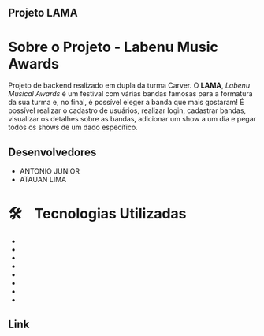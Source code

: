 
## Projeto LAMA

# Sobre o Projeto - Labenu Music Awards

Projeto de backend realizado em dupla da turma Carver. O  **LAMA**, *Labenu Musical Awards* é um festival  com várias bandas famosas para a formatura da sua turma e, no final, é possível eleger a banda que mais gostaram! É possível realizar o cadastro de usuários, realizar login, cadastrar bandas, visualizar os detalhes sobre as bandas, adicionar um show a um dia e pegar todos os shows de um dado específico.

## Desenvolvedores

-  ANTONIO JUNIOR
-  ATAUAN LIMA

# 🛠️ﾠTecnologias Utilizadas

-  
-  
-  
- 
- 
- 
-  
- 

## Link


